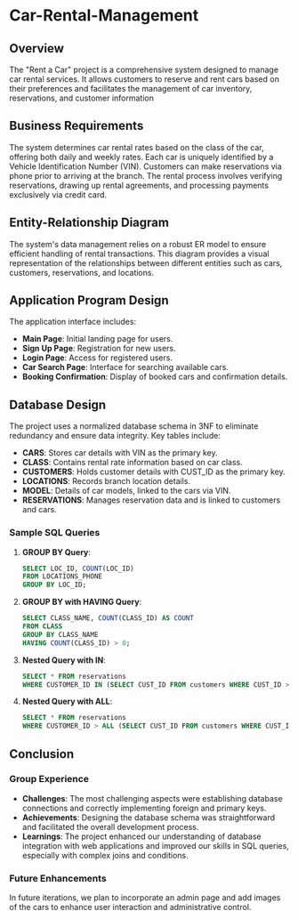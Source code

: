# Car-Rental-Management

## Overview

The "Rent a Car" project is a comprehensive system designed to manage car rental services. It allows customers to reserve and rent cars based on their preferences and facilitates the management of car inventory, reservations, and customer information

## Business Requirements

The system determines car rental rates based on the class of the car, offering both daily and weekly rates. Each car is uniquely identified by a Vehicle Identification Number (VIN). Customers can make reservations via phone prior to arriving at the branch. The rental process involves verifying reservations, drawing up rental agreements, and processing payments exclusively via credit card.

## Entity-Relationship Diagram

The system's data management relies on a robust ER model to ensure efficient handling of rental transactions. This diagram provides a visual representation of the relationships between different entities such as cars, customers, reservations, and locations.

## Application Program Design

The application interface includes:

- **Main Page**: Initial landing page for users.
- **Sign Up Page**: Registration for new users.
- **Login Page**: Access for registered users.
- **Car Search Page**: Interface for searching available cars.
- **Booking Confirmation**: Display of booked cars and confirmation details.

## Database Design

The project uses a normalized database schema in 3NF to eliminate redundancy and ensure data integrity. Key tables include:

- **CARS**: Stores car details with VIN as the primary key.
- **CLASS**: Contains rental rate information based on car class.
- **CUSTOMERS**: Holds customer details with CUST_ID as the primary key.
- **LOCATIONS**: Records branch location details.
- **MODEL**: Details of car models, linked to the cars via VIN.
- **RESERVATIONS**: Manages reservation data and is linked to customers and cars.

### Sample SQL Queries

1. **GROUP BY Query**:
   ```sql
   SELECT LOC_ID, COUNT(LOC_ID) 
   FROM LOCATIONS_PHONE 
   GROUP BY LOC_ID;
   ```

2. **GROUP BY with HAVING Query**:
   ```sql
   SELECT CLASS_NAME, COUNT(CLASS_ID) AS COUNT 
   FROM CLASS 
   GROUP BY CLASS_NAME 
   HAVING COUNT(CLASS_ID) > 0;
   ```

3. **Nested Query with IN**:
   ```sql
   SELECT * FROM reservations 
   WHERE CUSTOMER_ID IN (SELECT CUST_ID FROM customers WHERE CUST_ID > 1003);
   ```

4. **Nested Query with ALL**:
   ```sql
   SELECT * FROM reservations 
   WHERE CUSTOMER_ID > ALL (SELECT CUST_ID FROM customers WHERE CUST_ID < 1003);
   ```

## Conclusion

### Group Experience

- **Challenges**: The most challenging aspects were establishing database connections and correctly implementing foreign and primary keys.
- **Achievements**: Designing the database schema was straightforward and facilitated the overall development process.
- **Learnings**: The project enhanced our understanding of database integration with web applications and improved our skills in SQL queries, especially with complex joins and conditions.

### Future Enhancements

In future iterations, we plan to incorporate an admin page and add images of the cars to enhance user interaction and administrative control.
